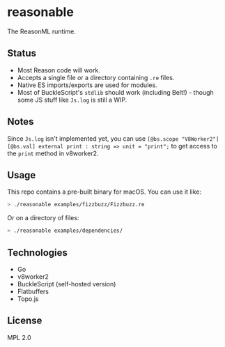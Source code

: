 # reasonable

The ReasonML runtime.

## Status

* Most Reason code will work.
* Accepts a single file or a directory containing `.re` files.
* Native ES imports/exports are used for modules.
* Most of BuckleScript's `stdlib` should work (including Belt!) - though some JS stuff like `Js.log` is still a WIP.

## Notes

Since `Js.log` isn't implemented yet, you can use `[@bs.scope "V8Worker2"] [@bs.val] external print : string => unit = "print";` to get access to the `print` method in v8worker2.

## Usage

This repo contains a pre-built binary for macOS. You can use it like:

```sh
> ./reasonable examples/fizzbuzz/Fizzbuzz.re
```

Or on a directory of files:

```sh
> ./reasonable examples/dependencies/
```

## Technologies

* Go
* v8worker2
* BuckleScript (self-hosted version)
* Flatbuffers
* Topo.js

## License

MPL 2.0
